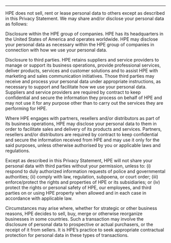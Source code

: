 ------------------------------

HPE does not sell, rent or lease personal data to others except as described in this Privacy Statement. We may share and/or disclose your personal data as follows:

Disclosure within the HPE group of companies. HPE has its headquarters in the United States of America and operates worldwide. HPE may disclose your personal data as necessary within the HPE group of companies in connection with how we use your personal data.

Disclosure to third parties. HPE retains suppliers and service providers to manage or support its business operations, provide professional services, deliver products, services and customer solutions and to assist HPE with marketing and sales communication initiatives. Those third parties may receive and process your personal data under appropriate instructions, as necessary to support and facilitate how we use your personal data. Suppliers and service providers are required by contract to keep confidential and secure the information they process on behalf of HPE and may not use it for any purpose other than to carry out the services they are performing for HPE.

Where HPE engages with partners, resellers and/or distributors as part of its business operations, HPE may disclose your personal data to them in order to facilitate sales and delivery of its products and services. Partners, resellers and/or distributors are required by contract to keep confidential and secure the information received from HPE and may use it only for the said purposes, unless otherwise authorised by you or applicable laws and regulations.

Except as described in this Privacy Statement, HPE will not share your personal data with third parties without your permission, unless to: (i) respond to duly authorized information requests of police and governmental authorities; (ii) comply with law, regulation, subpoena, or court order; (iii) enforce/protect the rights and properties of HPE or its subsidiaries; or (iv) protect the rights or personal safety of HPE, our employees, and third parties on or using HPE property when allowed and in each case in accordance with applicable law.

Circumstances may arise where, whether for strategic or other business reasons, HPE decides to sell, buy, merge or otherwise reorganize businesses in some countries. Such a transaction may involve the disclosure of personal data to prospective or actual purchasers, or the receipt of it from sellers. It is HPE’s practice to seek appropriate contractual protection for personal data in these types of transactions.
